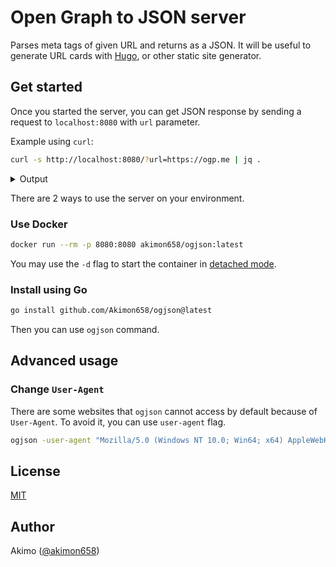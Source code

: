# Open Graph to JSON server

Parses meta tags of given URL and returns as a JSON.
It will be useful to generate URL cards with [Hugo](https://gohugo.io), or other static site generator.

## Get started

Once you started the server, you can get JSON response by sending a request to `localhost:8080` with `url` parameter.

Example using `curl`:

```bash
curl -s http://localhost:8080/?url=https://ogp.me | jq .
```

<details>
  <summary>Output</summary>

```json
{
  "Policy": {
    "TrustedTags": [
      "meta",
      "link",
      "title"
    ]
  },
  "Title": "Open Graph protocol",
  "Type": "website",
  "URL": {
    "Source": "https://ogp.me",
    "Scheme": "https",
    "Opaque": "",
    "User": null,
    "Host": "ogp.me",
    "Path": "",
    "RawPath": "",
    "ForceQuery": false,
    "RawQuery": "",
    "Fragment": "",
    "RawFragment": "",
    "Value": "https://ogp.me/"
  },
  "SiteName": "",
  "Image": [
    {
      "URL": "https://ogp.me/logo.png",
      "SURL": "",
      "Type": "",
      "Width": 300,
      "Height": 300,
      "Alt": ""
    }
  ],
  "Video": [],
  "Audio": [],
  "Description": "The Open Graph protocol enables any web page to become a rich object in a social graph.",
  "Determiner": "",
  "Locale": "",
  "LocaleAlt": [],
  "Favicon": "/favicon.ico"
}
```
</details>

There are 2 ways to use the server on your environment.

### Use Docker

```bash
docker run --rm -p 8080:8080 akimon658/ogjson:latest
```

You may use the `-d` flag to start the container in [detached mode](https://docs.docker.com/engine/reference/run/#detached--d).

### Install using Go

```bash
go install github.com/Akimon658/ogjson@latest
```

Then you can use `ogjson` command.

## Advanced usage

### Change `User-Agent`

There are some websites that `ogjson` cannot access by default because of `User-Agent`.
To avoid it, you can use `user-agent` flag.

```bash
ogjson -user-agent "Mozilla/5.0 (Windows NT 10.0; Win64; x64) AppleWebKit/537.36 (KHTML, like Gecko) Chrome/100.0.4896.127 Safari/537.36"
```

## License
[MIT](./LICENSE)

## Author
Akimo ([@akimon658](https://github.com/Akimon658))
